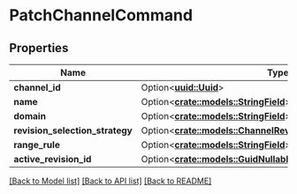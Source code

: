 # PatchChannelCommand

## Properties

Name | Type | Description | Notes
------------ | ------------- | ------------- | -------------
**channel_id** | Option<[**uuid::Uuid**](uuid::Uuid.md)> |  | [optional]
**name** | Option<[**crate::models::StringField**](StringField.md)> |  | [optional]
**domain** | Option<[**crate::models::StringField**](StringField.md)> |  | [optional]
**revision_selection_strategy** | Option<[**crate::models::ChannelRevisionSelectionStrategyField**](ChannelRevisionSelectionStrategyField.md)> |  | [optional]
**range_rule** | Option<[**crate::models::StringField**](StringField.md)> |  | [optional]
**active_revision_id** | Option<[**crate::models::GuidNullableField**](GuidNullableField.md)> |  | [optional]

[[Back to Model list]](../README.md#documentation-for-models) [[Back to API list]](../README.md#documentation-for-api-endpoints) [[Back to README]](../README.md)



